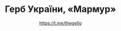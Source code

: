 ---
title: Герб України, «Мармур»
description: Значок або магніт. 32 мм, ручна робота
author: https://t.me/thegello
cost: 3000₸
---